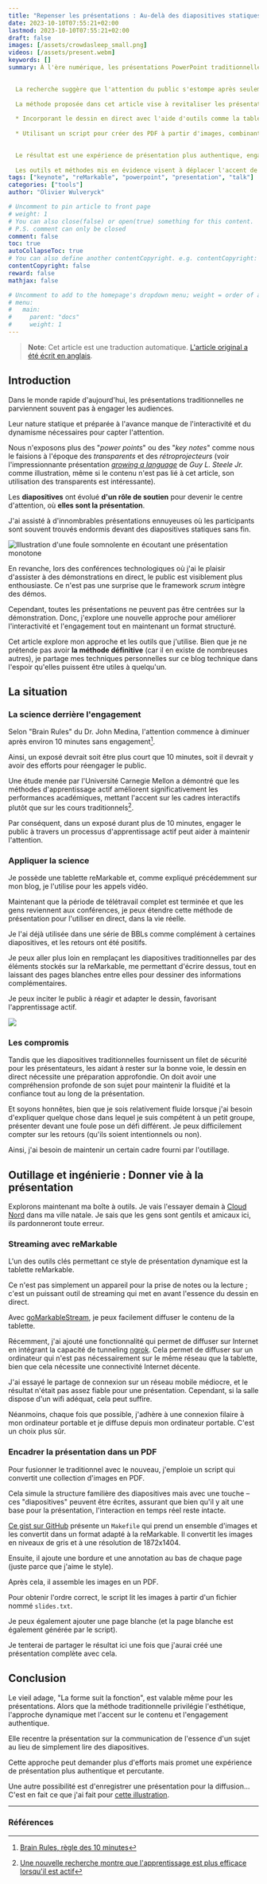 ```yaml
---
title: "Repenser les présentations : Au-delà des diapositives statiques"
date: 2023-10-10T07:55:21+02:00
lastmod: 2023-10-10T07:55:21+02:00
draft: false
images: [/assets/crowdasleep_small.png]
videos: [/assets/present.webm]
keywords: []
summary: À l'ère numérique, les présentations PowerPoint traditionnelles ne parviennent souvent pas à capter l'attention des audiences en raison de leur nature statique. 
  

  La recherche suggère que l'attention du public s'estompe après seulement 10 minutes sans engagement. 
  
  La méthode proposée dans cet article vise à revitaliser les présentations en
  
  * Incorporant le dessin en direct avec l'aide d'outils comme la tablette reMarkable pour une interaction en temps réel.
  
  * Utilisant un script pour créer des PDF à partir d'images, combinant la structure familière des diapositives avec le dessin spontané sur le moment.
   

  Le résultat est une expérience de présentation plus authentique, engageante et percutante, bien qu'elle nécessite une préparation plus approfondie et une compréhension du sujet. 
  
  Les outils et méthodes mis en évidence visent à déplacer l'accent de l'esthétique vers un véritable engagement avec le contenu.
tags: ["keynote", "reMarkable", "powerpoint", "presentation", "talk"]
categories: ["tools"]
author: "Olivier Wulveryck"

# Uncomment to pin article to front page
# weight: 1
# You can also close(false) or open(true) something for this content.
# P.S. comment can only be closed
comment: false
toc: true
autoCollapseToc: true
# You can also define another contentCopyright. e.g. contentCopyright: "This is another copyright."
contentCopyright: false
reward: false
mathjax: false

# Uncomment to add to the homepage's dropdown menu; weight = order of article
# menu:
#   main:
#     parent: "docs"
#     weight: 1
---
```


> **Note**: Cet article est une traduction automatique. [L'article original a été écrit en anglais](/post/20231010-nextgen-presentation/).

## Introduction
Dans le monde rapide d'aujourd'hui, les présentations traditionnelles ne parviennent souvent pas à engager les audiences.

Leur nature statique et préparée à l'avance manque de l'interactivité et du dynamisme nécessaires pour capter l'attention.

Nous n'exposons plus des "_power points_" ou des "_key notes_" comme nous le faisions à l'époque des _transparents_ et des _rétroprojecteurs_ 
(voir l'impressionnante présentation [_growing a language_](https://www.youtube.com/watch?v=_ahvzDzKdB0) de _Guy L. Steele Jr._ comme illustration, même si le contenu n'est pas lié à cet article, son utilisation des transparents est intéressante).

Les **diapositives** ont évolué **d'un rôle de soutien** pour devenir le centre d'attention, où **elles sont la présentation**.

J'ai assisté à d'innombrables présentations ennuyeuses où les participants sont souvent trouvés endormis devant des diapositives statiques sans fin.

![Illustration d'une foule somnolente en écoutant une présentation monotone](/assets/crowdasleep_small.png)

En revanche, lors des conférences technologiques où j'ai le plaisir d'assister à des démonstrations en direct, le public est visiblement plus enthousiaste. Ce n'est pas une surprise que le framework _scrum_ intègre des démos.

Cependant, toutes les présentations ne peuvent pas être centrées sur la démonstration. Donc, j'explore une nouvelle approche pour améliorer l'interactivité et l'engagement tout en maintenant un format structuré.

Cet article explore mon approche et les outils que j'utilise. Bien que je ne prétende pas avoir **la méthode définitive** (car il en existe de nombreuses autres), je partage mes techniques personnelles sur ce blog technique dans l'espoir qu'elles puissent être utiles à quelqu'un.

## La situation 

### La science derrière l'engagement

Selon "Brain Rules" du Dr. John Medina, l'attention commence à diminuer après environ 10 minutes sans engagement[^1].

Ainsi, un exposé devrait soit être plus court que 10 minutes, soit il devrait y avoir des efforts pour réengager le public.

Une étude menée par l'Université Carnegie Mellon a démontré que les méthodes d'apprentissage actif améliorent significativement les performances académiques, mettant l'accent sur les cadres interactifs plutôt que sur les cours traditionnels[^2].

Par conséquent, dans un exposé durant plus de 10 minutes, engager le public à travers un processus d'apprentissage actif peut aider à maintenir l'attention.

### Appliquer la science

Je possède une tablette reMarkable et, comme expliqué précédemment sur mon blog, je l'utilise pour les appels vidéo.

Maintenant que la période de télétravail complet est terminée et que les gens reviennent aux conférences, je peux étendre cette méthode de présentation pour l'utiliser en direct, dans la vie réelle.

Je l'ai déjà utilisée dans une série de BBLs comme complément à certaines diapositives, et les retours ont été positifs.

Je peux aller plus loin en remplaçant les diapositives traditionnelles par des éléments stockés sur la reMarkable, me permettant d'écrire dessus, tout en laissant des pages blanches entre elles pour dessiner des informations complémentaires.

Je peux inciter le public à réagir et adapter le dessin, favorisant l'apprentissage actif.

![](/assets/present_looped.webp)

### Les compromis

Tandis que les diapositives traditionnelles fournissent un filet de sécurité pour les présentateurs, les aidant à rester sur la bonne voie, le dessin en direct nécessite une préparation approfondie. 
On doit avoir une compréhension profonde de son sujet pour maintenir la fluidité et la confiance tout au long de la présentation.

Et soyons honnêtes, bien que je sois relativement fluide lorsque j'ai besoin d'expliquer quelque chose dans lequel je suis compétent à un petit groupe, présenter devant une foule pose un défi différent.
Je peux difficilement compter sur les retours (qu'ils soient intentionnels ou non).

Ainsi, j'ai besoin de maintenir un certain cadre fourni par l'outillage.

## Outillage et ingénierie : Donner vie à la présentation

Explorons maintenant ma boîte à outils. Je vais l'essayer demain à [Cloud Nord](https://cloudnord.fr/) dans ma ville natale. Je sais que les gens sont gentils et amicaux ici, ils pardonneront toute erreur.

### Streaming avec reMarkable

L'un des outils clés permettant ce style de présentation dynamique est la tablette reMarkable.

Ce n'est pas simplement un appareil pour la prise de notes ou la lecture ; c'est un puissant outil de streaming qui met en avant l'essence du dessin en direct.

Avec [goMarkableStream](https://github.com/owulveryck/goMarkableStream), je peux facilement diffuser le contenu de la tablette.

Récemment, j'ai ajouté une fonctionnalité qui permet de diffuser sur Internet en intégrant la capacité de tunneling [ngrok](https://ngrok.com/).
Cela permet de diffuser sur un ordinateur qui n'est pas nécessairement sur le même réseau que la tablette, bien que cela nécessite une connectivité Internet décente.

J'ai essayé le partage de connexion sur un réseau mobile médiocre, et le résultat n'était pas assez fiable pour une présentation. Cependant, si la salle dispose d'un wifi adéquat, cela peut suffire.

Néanmoins, chaque fois que possible, j'adhère à une connexion filaire à mon ordinateur portable et je diffuse depuis mon ordinateur portable. C'est un choix plus sûr.

### Encadrer la présentation dans un PDF

Pour fusionner le traditionnel avec le nouveau, j'emploie un script qui convertit une collection d'images en PDF.

Cela simule la structure familière des diapositives mais avec une touche – ces "diapositives" peuvent être écrites, assurant que bien qu'il y ait une base pour la présentation, l'interaction en temps réel reste intacte.

[Ce gist sur GitHub](https://gist.github.com/owulveryck/1317f9b22433aa18778b673000159141) présente un `Makefile` qui prend un ensemble d'images et les convertit dans un format adapté à la reMarkable.
Il convertit les images en niveaux de gris et à une résolution de 1872x1404.

Ensuite, il ajoute une bordure et une annotation au bas de chaque page (juste parce que j'aime le style).

Après cela, il assemble les images en un PDF.

Pour obtenir l'ordre correct, le script lit les images à partir d'un fichier nommé `slides.txt`.

Je peux également ajouter une page blanche (et la page blanche est également générée par le script).

Je tenterai de partager le résultat ici une fois que j'aurai créé une présentation complète avec cela.

## Conclusion

Le vieil adage, "La forme suit la fonction", est valable même pour les présentations. 
Alors que la méthode traditionnelle privilégie l'esthétique, l'approche dynamique met l'accent sur le contenu et l'engagement authentique.

Elle recentre la présentation sur la communication de l'essence d'un sujet au lieu de simplement lire des diapositives.

Cette approche peut demander plus d'efforts mais promet une expérience de présentation plus authentique et percutante.

Une autre possibilité est d'enregistrer une présentation pour la diffusion... C'est en fait ce que j'ai fait pour [cette illustration](/assets/present.webm).

---

### Références

[^1]: [Brain Rules, règle des 10 minutes](https://brainrules.blogspot.com/2009/03/10-minute-rule.html)

[^2]: [Une nouvelle recherche montre que l'apprentissage est plus efficace lorsqu'il est actif](https://www.cmu.edu/news/stories/archives/2021/october/active-learning.htm)